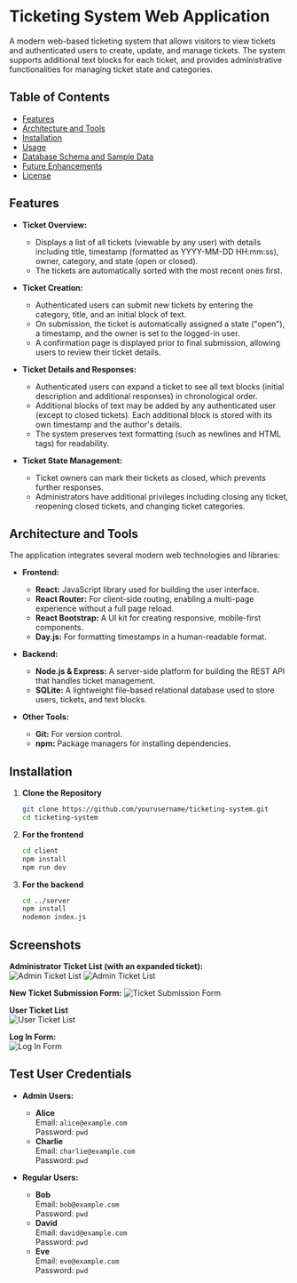 # Ticketing System Web Application

A modern web-based ticketing system that allows visitors to view tickets and authenticated users to create, update, and manage tickets. The system supports additional text blocks for each ticket, and provides administrative functionalities for managing ticket state and categories.

## Table of Contents

- [Features](#features)
- [Architecture and Tools](#architecture-and-tools)
- [Installation](#installation)
- [Usage](#usage)
- [Database Schema and Sample Data](#database-schema-and-sample-data)
- [Future Enhancements](#future-enhancements)
- [License](#license)

## Features

- **Ticket Overview:**  
  - Displays a list of all tickets (viewable by any user) with details including title, timestamp (formatted as YYYY-MM-DD HH:mm:ss), owner, category, and state (open or closed).  
  - The tickets are automatically sorted with the most recent ones first.

- **Ticket Creation:**  
  - Authenticated users can submit new tickets by entering the category, title, and an initial block of text.  
  - On submission, the ticket is automatically assigned a state ("open"), a timestamp, and the owner is set to the logged-in user.
  - A confirmation page is displayed prior to final submission, allowing users to review their ticket details.

- **Ticket Details and Responses:**  
  - Authenticated users can expand a ticket to see all text blocks (initial description and additional responses) in chronological order.
  - Additional blocks of text may be added by any authenticated user (except to closed tickets). Each additional block is stored with its own timestamp and the author's details.
  - The system preserves text formatting (such as newlines and HTML tags) for readability.

- **Ticket State Management:**  
  - Ticket owners can mark their tickets as closed, which prevents further responses.
  - Administrators have additional privileges including closing any ticket, reopening closed tickets, and changing ticket categories.

## Architecture and Tools

The application integrates several modern web technologies and libraries:

- **Frontend:**  
  - **React:** JavaScript library used for building the user interface.  
  - **React Router:** For client-side routing, enabling a multi-page experience without a full page reload.  
  - **React Bootstrap:** A UI kit for creating responsive, mobile-first components.  
  - **Day.js:** For formatting timestamps in a human-readable format.

- **Backend:**  
  - **Node.js & Express:** A server-side platform for building the REST API that handles ticket management.  
  - **SQLite:** A lightweight file-based relational database used to store users, tickets, and text blocks.  

- **Other Tools:**  
  - **Git:** For version control.  
  - **npm:** Package managers for installing dependencies.
  
## Installation

1. **Clone the Repository**
   ```bash
   git clone https://github.com/yourusername/ticketing-system.git
   cd ticketing-system
2. **For the frontend**
    ```bash
    cd client
    npm install
    npm run dev
3. **For the backend**
    ```bash
    cd ../server
    npm install
    nodemon index.js

## Screenshots

**Administrator Ticket List (with an expanded ticket):**  
![Admin Ticket List](images/admin_view.png)
![Admin Ticket List](images/admin_view_open_ticket.png)


**New Ticket Submission Form:**
![Ticket Submission Form](images/admin_new_ticket.png)

**User Ticket List**  
![User Ticket List](images/user_view.png)

**Log In Form:**  
![Log In Form](images/logIn.png)

## Test User Credentials

- **Admin Users:**
  - **Alice**  
    Email: `alice@example.com`  
    Password: `pwd`
  - **Charlie**  
    Email: `charlie@example.com`  
    Password: `pwd`

- **Regular Users:**
  - **Bob**  
    Email: `bob@example.com`  
    Password: `pwd`
  - **David**  
    Email: `david@example.com`  
    Password: `pwd`
  - **Eve**  
    Email: `eve@example.com`  
    Password: `pwd`